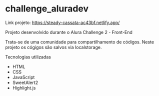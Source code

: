 # challenge_aluradev

Link projeto:
https://steady-cassata-ac43bf.netlify.app/

Projeto desenvolvido durante o Alura Challenge 2 - Front-End

Trata-se de uma comunidade para compartilhamento de códigos. Neste projeto os cógigos são salvos via localstorage.

Tecnologias utilizadas
- HTML
- CSS
- JavaScript
- SweetAlert2
- Highlight.js
